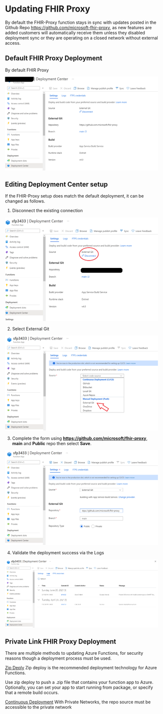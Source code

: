 # Updating FHIR Proxy 

By default the FHIR-Proxy function stays in sync with updates posted in the Github Repo https://github.com/microsoft-fhir-proxy, as new features are added customers will automatically receive them unless they disabled deployment sync or they are operating on a closed network without external access.  

## Default FHIR Proxy Deployment 
By default FHIR Proxy 

![default-deployment](images/default-setup.png)

## Editing Deployment Center setup 
If the FHIR-Proxy setup does match the default deployment, it can be changed as follows.

1. Disconnect the existing connection 

![change-deployment-cntr1](images/change-deployment-cntr1.png)

2.  Select External Git

![change-deployment-cntr2](images/change-deployment-cntr2.png)

3.  Complete the form using __https://github.com/microsoft/fhir-proxy__, __main__ and __Public__ repo then select __Save__.  

![change-deployment-cntr3](images/change-deployment-cntr3.png)

4.  Validate the deployment success via the Logs 

![deployment-cntr-logs](images/deployment-cntr-logs.png)


## Private Link FHIR Proxy Deployment
There are multiple methods to updating Azure Functions, for security reasons though a deployment process must be used.  

[Zip Deply](https://docs.microsoft.com/en-us/azure/azure-functions/functions-deployment-technologies#zip-deploy)
Zip deploy is the recommended deployment technology for Azure Functions. 

Use zip deploy to push a .zip file that contains your function app to Azure. Optionally, you can set your app to start running from package, or specify that a remote build occurs.

[Continuous Deployment](https://docs.microsoft.com/en-us/azure/azure-functions/functions-continuous-deployment)
With Private Networks, the repo source must be accessible to the private network 

